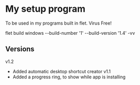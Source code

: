 # My setup program

To be used in my programs built in flet. Virus Free!

flet build windows  --build-number '1' --build-version '1.4' -vv

## Versions
v1.2
- Added automatic desktop shortcut creator
v1.1
- Added a progress ring, to show while app is installing
